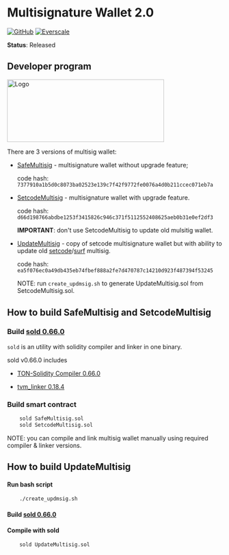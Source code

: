 <meta name="title" content="multisig2">
<meta name="description" content="Multisig v2 wallet">
<meta name='keywords' content='Surf, multisig, smart-contracts, blockchain, solidity, everscale, everos, venom-blockchain, venom-developer-program'>

# Multisignature Wallet 2.0

[![GitHub](https://img.shields.io/github/license/EverSurf/multisig2?style=for-the-badge)](./LICENSE)
[![Everscale](https://custom-icon-badges.demolab.com/badge/-everscale-13173e?style=for-the-badge&logoColor=yellow&logo=everscale)](https://everscale.network/)

**Status**: Released

## Developer program

<a href="https://github.com/venom-blockchain/developer-program">
 <img src="https://raw.githubusercontent.com/venom-blockchain/developer-program/main/vf-dev-program.png" alt="Logo" width="366.8" height="146.4">
</a>

There are 3 versions of multisig wallet:

- [SafeMultisig](./build/SafeMultisig.tvc) - multisignature wallet without upgrade feature;

    code hash: `7377910a1b5d0c8073ba02523e139c7f42f9772fe0076a4d0b211ccec071eb7a`

- [SetcodeMultisig](./build/SetcodeMultisig.tvc) - multisignature wallet with upgrade feature.

    code hash: `d66d198766abdbe1253f3415826c946c371f5112552408625aeb0b31e0ef2df3`

    **IMPORTANT**: don't use SetcodeMultisig to update old mulsitig wallet.

- [UpdateMultisig](./build/UpdateMultisig.tvc) - copy of setcode multisignature wallet but with ability to update old [setcode](https://github.com/tonlabs/ton-labs-contracts/tree/master/solidity/setcodemultisig)/[surf](https://github.com/EverSurf/contracts/tree/main/surfmultisig) multisig.

    code hash: `ea5f076ec0a49db435eb74fbef888a2fe7d470787c14210d923f487394f53245`

    NOTE: run `create_updmsig.sh` to generate UpdateMultisig.sol from SetcodeMultisig.sol.

## How to build SafeMultisig and SetcodeMultisig

### Build [sold 0.66.0](https://github.com/tonlabs/TON-Solidity-Compiler/tree/0.66.0/sold)

`sold` is an utility with solidity compiler and linker in one binary. 

sold v0.66.0 includes

- [TON-Solidity Compiler 0.66.0](https://github.com/tonlabs/TON-Solidity-Compiler/tree/0.66.0)

- [tvm_linker 0.18.4](https://github.com/tonlabs/TVM-linker/releases/tag/0.18.4)

### Build smart contract

```bash
    sold SafeMultisig.sol
    sold SetcodeMultisig.sol
```

NOTE: you can compile and link multisig wallet manually using required compiler & linker versions.

## How to build UpdateMultisig 

#### Run bash script

```bash
    ./create_updmsig.sh
```

#### Build [sold 0.66.0](https://github.com/tonlabs/TON-Solidity-Compiler/tree/0.66.0/sold)

#### Compile with sold

```bash
    sold UpdateMultisig.sol
```